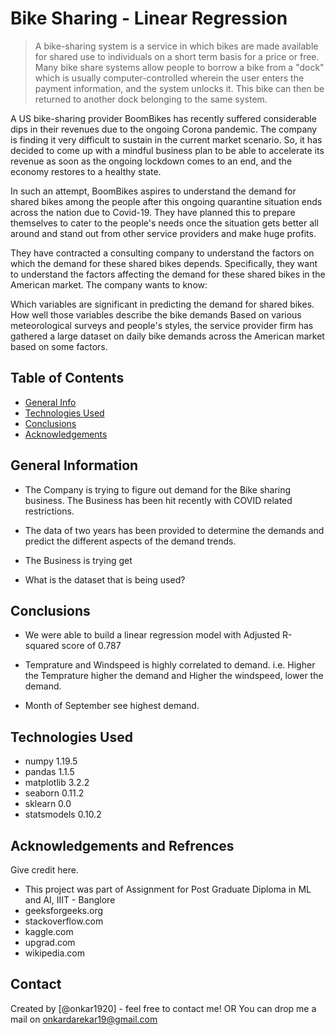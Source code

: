 # Bike Sharing - Linear Regression
> A bike-sharing system is a service in which bikes are made available for shared use to individuals on a short term basis for a price or free. Many bike share systems allow people to borrow a bike from a "dock" which is usually computer-controlled wherein the user enters the payment information, and the system unlocks it. This bike can then be returned to another dock belonging to the same system.


A US bike-sharing provider BoomBikes has recently suffered considerable dips in their revenues due to the ongoing Corona pandemic. The company is finding it very difficult to sustain in the current market scenario. So, it has decided to come up with a mindful business plan to be able to accelerate its revenue as soon as the ongoing lockdown comes to an end, and the economy restores to a healthy state. 


In such an attempt, BoomBikes aspires to understand the demand for shared bikes among the people after this ongoing quarantine situation ends across the nation due to Covid-19. They have planned this to prepare themselves to cater to the people's needs once the situation gets better all around and stand out from other service providers and make huge profits.


They have contracted a consulting company to understand the factors on which the demand for these shared bikes depends. Specifically, they want to understand the factors affecting the demand for these shared bikes in the American market. The company wants to know:

Which variables are significant in predicting the demand for shared bikes.
How well those variables describe the bike demands
Based on various meteorological surveys and people's styles, the service provider firm has gathered a large dataset on daily bike demands across the American market based on some factors.  


## Table of Contents
* [General Info](#general-information)
* [Technologies Used](#technologies-used)
* [Conclusions](#conclusions)
* [Acknowledgements](#acknowledgements)

<!-- You can include any other section that is pertinent to your problem -->

## General Information
- The Company is trying to figure out demand for the Bike sharing business. The Business has been hit recently with COVID related restrictions.

- The data of two years has been provided to determine the demands and predict the different aspects of the demand trends.

- The Business is trying get 
- What is the dataset that is being used?

<!-- You don't have to answer all the questions - just the ones relevant to your project. -->

## Conclusions
- We were able to build a linear regression model with Adjusted R-squared score of 0.787

- Temprature and Windspeed is highly correlated to demand. i.e. Higher the Temprature higher the demand and Higher the windspeed, lower the demand.

- Month of September see highest demand.

<!-- You don't have to answer all the questions - just the ones relevant to your project. -->


## Technologies Used
- numpy                         1.19.5
- pandas                        1.1.5
- matplotlib                    3.2.2
- seaborn                       0.11.2
- sklearn                       0.0
- statsmodels                   0.10.2

<!-- As the libraries versions keep on changing, it is recommended to mention the version of library used in this project -->

## Acknowledgements and Refrences
Give credit here.
- This project was part of Assignment for Post Graduate Diploma in ML and AI, IIIT - Banglore
- geeksforgeeks.org
- stackoverflow.com
- kaggle.com
- upgrad.com
- wikipedia.com


## Contact
Created by [@onkar1920] - feel free to contact me!
OR You can drop me a mail on onkardarekar19@gmail.com 


<!-- Optional -->
<!-- ## License -->
<!-- This project is open source and available under the [... License](). -->

<!-- You don't have to include all sections - just the one's relevant to your project -->
